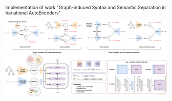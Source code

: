 Implementation of work "Graph-induced Syntax and Semantic Separation in Variational AutoEncoders"

![encoding overview](sem_syntax.png)
![decoding overview](overview.png)
